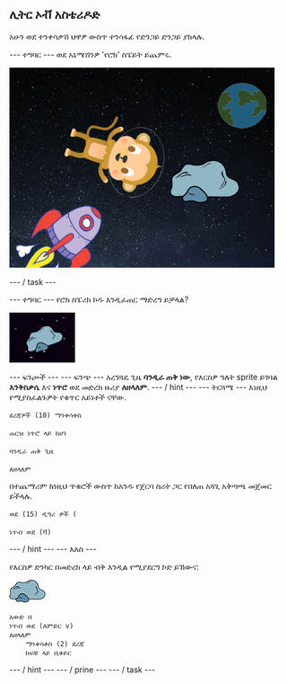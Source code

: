 ## ሊትር ኦቭ አስቴሪዶድ

አሁን ወደ ተንቀሳቃሽ ህዋዎ ውስጥ ተንሳፋፊ የድንጋይ ድንጋይ ያክላሉ.

\--- ተግባር \--- ወደ አኒሜሽንዎ 'የሮክ' ስፔይት ይጨምሩ.

![የሮክ ስፔይት መጨመር](images/space-rock-sprite.png)

\--- / task \---

\--- ተግባር \--- የሮክ ስፔሪክ ኮዱ እንዲፈጠር ማድረግ ይቻላል?

![ቦምብ ድንጋይ በመሞከር ላይ](images/space-bounce-test.png)

\--- ፍንጮች \--- \--- ፍንጭ \--- አረንጓዴ ጊዜ **ባንዲራ ጠቅ ነው**, የእርስዎ ዓለት sprite ይገባል **እንቅስቃሴ** እና **ነጥሮ** ወደ መድረክ ዙሪያ **ለዘላለም**. \--- / hint \--- \--- ትርጓሜ \--- እነዚህ የሚያስፈልጉዎት የቁጥር አይነቶች ናቸው.

```blocks3
ደረጃዎች (10) ማንቀሳቀስ

ጠርዝ ነጥሮ ላይ ከሆነ

ባንዲራ ጠቅ ጊዜ

ለዘላለም
```

በተጨማሪም ከነዚህ ጥቁሮች ውስጥ ከአንዱ የጀርባ ስሪት ጋር የበለጠ አጓጊ አቅጣጫ መጀመር ይችላሉ.

```blocks3
ወደ (15) ዲግሪ ዎች (

ነጥብ ወደ (ቫ)
```

\--- / hint \--- \--- እእስ \---

የእርስዎ ድንካር በመድረክ ላይ ብቅ እንዲል የሚያደርግ ኮድ ይኸውና:

![የሮክ ስፔሪ](images/sprite-rock.png)

```blocks3
አውድ በ
ነጥብ ወደ (ለምድር v)
ለዘላለም
    ማንቀሳቀስ (2) ደረጃ
    ከፍቼ ላይ ቢቀይር
```

\--- / hint \--- \--- / prine \--- \--- / task \---